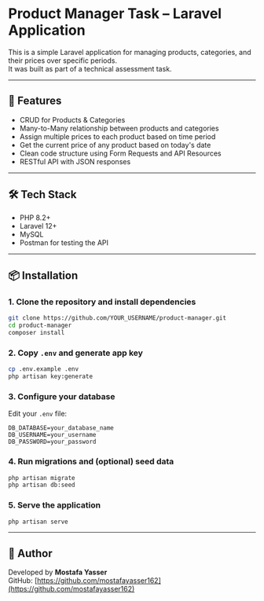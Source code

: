 # Product Manager Task – Laravel Application

This is a simple Laravel application for managing products, categories, and their prices over specific periods.  
It was built as part of a technical assessment task.

---

## 🚀 Features

-   CRUD for Products & Categories
-   Many-to-Many relationship between products and categories
-   Assign multiple prices to each product based on time period
-   Get the current price of any product based on today's date
-   Clean code structure using Form Requests and API Resources
-   RESTful API with JSON responses

---

## 🛠️ Tech Stack

-   PHP 8.2+
-   Laravel 12+
-   MySQL
-   Postman for testing the API

---

## 📦 Installation

### 1. Clone the repository and install dependencies

```bash
git clone https://github.com/YOUR_USERNAME/product-manager.git
cd product-manager
composer install
```

### 2. Copy `.env` and generate app key

```bash
cp .env.example .env
php artisan key:generate
```

### 3. Configure your database

Edit your `.env` file:

```env
DB_DATABASE=your_database_name
DB_USERNAME=your_username
DB_PASSWORD=your_password
```

### 4. Run migrations and (optional) seed data

```bash
php artisan migrate
php artisan db:seed
```

### 5. Serve the application

```bash
php artisan serve
```

---

## 🤝 Author

Developed by **Mostafa Yasser**  
GitHub: [https://github.com/mostafayasser162](https://github.com/mostafayasser162)

